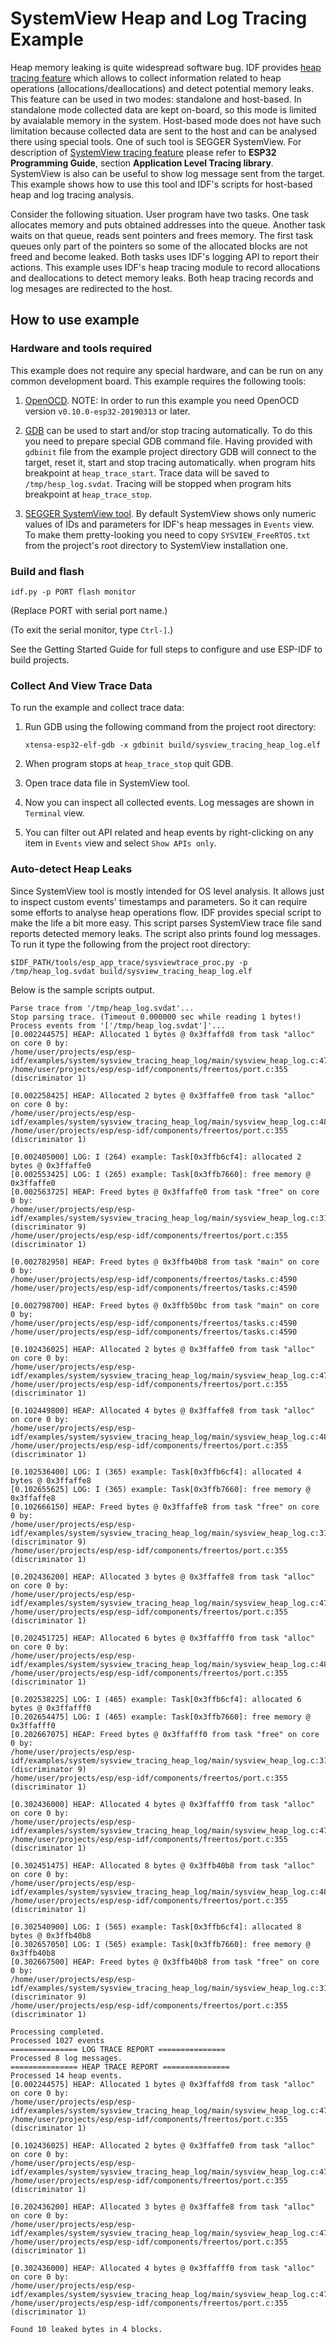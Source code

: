 # SystemView Heap and Log Tracing Example

Heap memory leaking is quite widespread software bug. IDF provides [heap tracing feature](https://docs.espressif.com/projects/esp-idf/en/latest/api-reference/system/heap_debug.html#heap-tracing) which allows to collect information related to heap operations (allocations/deallocations) and detect potential memory leaks. This feature can be used in two modes: standalone and host-based. In standalone mode collected data are kept on-board, so this mode is limited by avaialable memory in the system. Host-based mode does not have such limitation because collected data are sent to the host and can be analysed there using special tools. One of such tool is SEGGER SystemView. For description of [SystemView tracing feature](https://docs.espressif.com/projects/esp-idf/en/latest/api-guides/app_trace.html#system-behaviour-analysis-with-segger-systemview) please refer to **ESP32 Programming Guide**, section **Application Level Tracing library**. SystemView is also can be useful to show log message sent from the target.
This example shows how to use this tool and IDF's scripts for host-based heap and log tracing analysis.

Consider the following situation. User program have two tasks. One task allocates memory and puts obtained addresses into the queue. Another task waits on that queue, reads sent pointers and frees memory. The first task queues only part of the pointers so some of the allocated blocks are not freed and become leaked. Both tasks uses IDF's logging API to report their actions. This example uses IDF's heap tracing module to record allocations and deallocations to detect memory leaks. Both heap tracing records and log mesages are redirected to the host.

## How to use example

### Hardware and tools required

This example does not require any special hardware, and can be run on any common development board.
This example requires the following tools:
1. [OpenOCD](https://docs.espressif.com/projects/esp-idf/en/latest/api-guides/jtag-debugging/index.html#run-openocd).
NOTE: In order to run this example you need OpenOCD version `v0.10.0-esp32-20190313` or later.

2. [GDB](https://docs.espressif.com/projects/esp-idf/en/latest/get-started/index.html#setup-toolchain) can be used to start and/or stop tracing automatically. To do this you need to prepare special GDB command file. Having provided with `gdbinit` file from the example project directory GDB will connect to the target, reset it, start and stop tracing automatically.
when program hits breakpoint at `heap_trace_start`. Trace data will be saved to `/tmp/hesp_log.svdat`. Tracing will be stopped when program hits breakpoint at `heap_trace_stop`.

3. [SEGGER SystemView tool](https://www.segger.com/products/development-tools/systemview/). By default SystemView shows only numeric values of IDs and parameters for IDF's heap messages in `Events` view. To make them pretty-looking you need to copy `SYSVIEW_FreeRTOS.txt` from the project's root directory to SystemView installation one.

### Build and flash

```
idf.py -p PORT flash monitor
```

(Replace PORT with serial port name.)

(To exit the serial monitor, type ``Ctrl-]``.)

See the Getting Started Guide for full steps to configure and use ESP-IDF to build projects.

### Collect And View Trace Data

To run the example and collect trace data:

1. Run GDB using the following command from the project root directory:

    ```
    xtensa-esp32-elf-gdb -x gdbinit build/sysview_tracing_heap_log.elf
    ```
2. When program stops at `heap_trace_stop`  quit GDB.

3. Open trace data file in SystemView tool.

4. Now you can inspect all collected events. Log messages are shown in `Terminal` view.

5. You can filter out API related and heap events by right-clicking on any item in `Events` view and select `Show APIs only`.

### Auto-detect Heap Leaks

Since SystemView tool is mostly intended for OS level analysis. It allows just to inspect custom events' timestamps and parameters. So it can require some efforts to analyse heap operations flow. IDF provides special script to make the life a bit more easy. This script parses SystemView trace file sand reports detected memory leaks. The script also prints found log messages. To run it type the following from the project root directory:

```
$IDF_PATH/tools/esp_app_trace/sysviewtrace_proc.py -p /tmp/heap_log.svdat build/sysview_tracing_heap_log.elf
```

Below is the sample scripts output.

```
Parse trace from '/tmp/heap_log.svdat'...
Stop parsing trace. (Timeout 0.000000 sec while reading 1 bytes!)
Process events from '['/tmp/heap_log.svdat']'...
[0.002244575] HEAP: Allocated 1 bytes @ 0x3ffaffd8 from task "alloc" on core 0 by:
/home/user/projects/esp/esp-idf/examples/system/sysview_tracing_heap_log/main/sysview_heap_log.c:47
/home/user/projects/esp/esp-idf/components/freertos/port.c:355 (discriminator 1)

[0.002258425] HEAP: Allocated 2 bytes @ 0x3ffaffe0 from task "alloc" on core 0 by:
/home/user/projects/esp/esp-idf/examples/system/sysview_tracing_heap_log/main/sysview_heap_log.c:48
/home/user/projects/esp/esp-idf/components/freertos/port.c:355 (discriminator 1)

[0.002405000] LOG: I (264) example: Task[0x3ffb6cf4]: allocated 2 bytes @ 0x3ffaffe0
[0.002553425] LOG: I (265) example: Task[0x3ffb7660]: free memory @ 0x3ffaffe0
[0.002563725] HEAP: Freed bytes @ 0x3ffaffe0 from task "free" on core 0 by:
/home/user/projects/esp/esp-idf/examples/system/sysview_tracing_heap_log/main/sysview_heap_log.c:31 (discriminator 9)
/home/user/projects/esp/esp-idf/components/freertos/port.c:355 (discriminator 1)

[0.002782950] HEAP: Freed bytes @ 0x3ffb40b8 from task "main" on core 0 by:
/home/user/projects/esp/esp-idf/components/freertos/tasks.c:4590
/home/user/projects/esp/esp-idf/components/freertos/tasks.c:4590

[0.002798700] HEAP: Freed bytes @ 0x3ffb50bc from task "main" on core 0 by:
/home/user/projects/esp/esp-idf/components/freertos/tasks.c:4590
/home/user/projects/esp/esp-idf/components/freertos/tasks.c:4590

[0.102436025] HEAP: Allocated 2 bytes @ 0x3ffaffe0 from task "alloc" on core 0 by:
/home/user/projects/esp/esp-idf/examples/system/sysview_tracing_heap_log/main/sysview_heap_log.c:47
/home/user/projects/esp/esp-idf/components/freertos/port.c:355 (discriminator 1)

[0.102449800] HEAP: Allocated 4 bytes @ 0x3ffaffe8 from task "alloc" on core 0 by:
/home/user/projects/esp/esp-idf/examples/system/sysview_tracing_heap_log/main/sysview_heap_log.c:48
/home/user/projects/esp/esp-idf/components/freertos/port.c:355 (discriminator 1)

[0.102536400] LOG: I (365) example: Task[0x3ffb6cf4]: allocated 4 bytes @ 0x3ffaffe8
[0.102655625] LOG: I (365) example: Task[0x3ffb7660]: free memory @ 0x3ffaffe8
[0.102666150] HEAP: Freed bytes @ 0x3ffaffe8 from task "free" on core 0 by:
/home/user/projects/esp/esp-idf/examples/system/sysview_tracing_heap_log/main/sysview_heap_log.c:31 (discriminator 9)
/home/user/projects/esp/esp-idf/components/freertos/port.c:355 (discriminator 1)

[0.202436200] HEAP: Allocated 3 bytes @ 0x3ffaffe8 from task "alloc" on core 0 by:
/home/user/projects/esp/esp-idf/examples/system/sysview_tracing_heap_log/main/sysview_heap_log.c:47
/home/user/projects/esp/esp-idf/components/freertos/port.c:355 (discriminator 1)

[0.202451725] HEAP: Allocated 6 bytes @ 0x3ffafff0 from task "alloc" on core 0 by:
/home/user/projects/esp/esp-idf/examples/system/sysview_tracing_heap_log/main/sysview_heap_log.c:48
/home/user/projects/esp/esp-idf/components/freertos/port.c:355 (discriminator 1)

[0.202538225] LOG: I (465) example: Task[0x3ffb6cf4]: allocated 6 bytes @ 0x3ffafff0
[0.202654475] LOG: I (465) example: Task[0x3ffb7660]: free memory @ 0x3ffafff0
[0.202667075] HEAP: Freed bytes @ 0x3ffafff0 from task "free" on core 0 by:
/home/user/projects/esp/esp-idf/examples/system/sysview_tracing_heap_log/main/sysview_heap_log.c:31 (discriminator 9)
/home/user/projects/esp/esp-idf/components/freertos/port.c:355 (discriminator 1)

[0.302436000] HEAP: Allocated 4 bytes @ 0x3ffafff0 from task "alloc" on core 0 by:
/home/user/projects/esp/esp-idf/examples/system/sysview_tracing_heap_log/main/sysview_heap_log.c:47
/home/user/projects/esp/esp-idf/components/freertos/port.c:355 (discriminator 1)

[0.302451475] HEAP: Allocated 8 bytes @ 0x3ffb40b8 from task "alloc" on core 0 by:
/home/user/projects/esp/esp-idf/examples/system/sysview_tracing_heap_log/main/sysview_heap_log.c:48
/home/user/projects/esp/esp-idf/components/freertos/port.c:355 (discriminator 1)

[0.302540900] LOG: I (565) example: Task[0x3ffb6cf4]: allocated 8 bytes @ 0x3ffb40b8
[0.302657050] LOG: I (565) example: Task[0x3ffb7660]: free memory @ 0x3ffb40b8
[0.302667500] HEAP: Freed bytes @ 0x3ffb40b8 from task "free" on core 0 by:
/home/user/projects/esp/esp-idf/examples/system/sysview_tracing_heap_log/main/sysview_heap_log.c:31 (discriminator 9)
/home/user/projects/esp/esp-idf/components/freertos/port.c:355 (discriminator 1)

Processing completed.
Processed 1027 events
=============== LOG TRACE REPORT ===============
Processed 8 log messages.
=============== HEAP TRACE REPORT ===============
Processed 14 heap events.
[0.002244575] HEAP: Allocated 1 bytes @ 0x3ffaffd8 from task "alloc" on core 0 by:
/home/user/projects/esp/esp-idf/examples/system/sysview_tracing_heap_log/main/sysview_heap_log.c:47
/home/user/projects/esp/esp-idf/components/freertos/port.c:355 (discriminator 1)

[0.102436025] HEAP: Allocated 2 bytes @ 0x3ffaffe0 from task "alloc" on core 0 by:
/home/user/projects/esp/esp-idf/examples/system/sysview_tracing_heap_log/main/sysview_heap_log.c:47
/home/user/projects/esp/esp-idf/components/freertos/port.c:355 (discriminator 1)

[0.202436200] HEAP: Allocated 3 bytes @ 0x3ffaffe8 from task "alloc" on core 0 by:
/home/user/projects/esp/esp-idf/examples/system/sysview_tracing_heap_log/main/sysview_heap_log.c:47
/home/user/projects/esp/esp-idf/components/freertos/port.c:355 (discriminator 1)

[0.302436000] HEAP: Allocated 4 bytes @ 0x3ffafff0 from task "alloc" on core 0 by:
/home/user/projects/esp/esp-idf/examples/system/sysview_tracing_heap_log/main/sysview_heap_log.c:47
/home/user/projects/esp/esp-idf/components/freertos/port.c:355 (discriminator 1)

Found 10 leaked bytes in 4 blocks.
```
